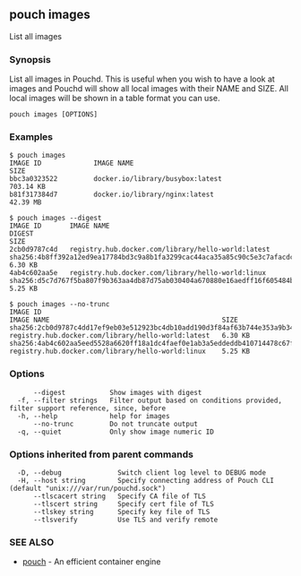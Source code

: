 ## pouch images

List all images

### Synopsis

List all images in Pouchd. This is useful when you wish to have a look at images and Pouchd will show all local images with their NAME and SIZE. All local images will be shown in a table format you can use.

```
pouch images [OPTIONS]
```

### Examples

```
$ pouch images
IMAGE ID             IMAGE NAME                                               SIZE
bbc3a0323522         docker.io/library/busybox:latest                         703.14 KB
b81f317384d7         docker.io/library/nginx:latest                           42.39 MB

$ pouch images --digest
IMAGE ID       IMAGE NAME                                           DIGEST                                                                    SIZE
2cb0d9787c4d   registry.hub.docker.com/library/hello-world:latest   sha256:4b8ff392a12ed9ea17784bd3c9a8b1fa3299cac44aca35a85c90c5e3c7afacdc   6.30 KB
4ab4c602aa5e   registry.hub.docker.com/library/hello-world:linux    sha256:d5c7d767f5ba807f9b363aa4db87d75ab030404a670880e16aedff16f605484b   5.25 KB

$ pouch images --no-trunc
IMAGE ID                                                                  IMAGE NAME                                           SIZE
sha256:2cb0d9787c4dd17ef9eb03e512923bc4db10add190d3f84af63b744e353a9b34   registry.hub.docker.com/library/hello-world:latest   6.30 KB
sha256:4ab4c602aa5eed5528a6620ff18a1dc4faef0e1ab3a5eddeddb410714478c67f   registry.hub.docker.com/library/hello-world:linux    5.25 KB
```

### Options

```
      --digest           Show images with digest
  -f, --filter strings   Filter output based on conditions provided, filter support reference, since, before
  -h, --help             help for images
      --no-trunc         Do not truncate output
  -q, --quiet            Only show image numeric ID
```

### Options inherited from parent commands

```
  -D, --debug              Switch client log level to DEBUG mode
  -H, --host string        Specify connecting address of Pouch CLI (default "unix:///var/run/pouchd.sock")
      --tlscacert string   Specify CA file of TLS
      --tlscert string     Specify cert file of TLS
      --tlskey string      Specify key file of TLS
      --tlsverify          Use TLS and verify remote
```

### SEE ALSO

* [pouch](pouch.md)	 - An efficient container engine

